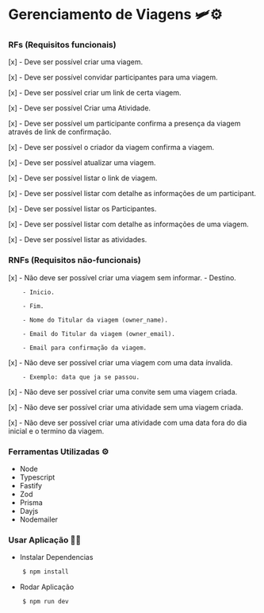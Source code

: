 # Gerenciamento de Viagens 🛩️⚙️

### RFs (Requisitos funcionais)

[x] - Deve ser possível criar uma viagem.

[x] - Deve ser possível convidar participantes para uma viagem.

[x] - Deve ser possível criar um link de certa viagem.

[x] - Deve ser possível Criar uma Atividade.

[x] - Deve ser possível um participante confirma a presença da viagem através de link de confirmação.

[x] - Deve ser possível o criador da viagem confirma a viagem.

[x] - Deve ser possível atualizar uma viagem.

[x] - Deve ser possível listar o link de viagem.

[x] - Deve ser possível listar com detalhe as informações de um participant.

[x] - Deve ser possível listar os Participantes.

[x] - Deve ser possível listar com detalhe as informações de uma viagem.

[x] - Deve ser possível listar as atividades.

### RNFs (Requisitos não-funcionais)

[x] - Não deve ser possível criar uma viagem sem informar. 
        - Destino.

        - Inicio.

        - Fim.

        - Nome do Titular da viagem (owner_name).

        - Email do Titular da viagem (owner_email).

        - Email para confirmação da viagem.

[x] - Não deve ser possível criar uma viagem com uma data ínvalida.

        - Exemplo: data que ja se passou.

[x] - Não deve ser possível criar uma convite sem uma viagem criada.

[x] - Não deve ser possível criar uma atividade sem uma viagem criada.

[x] - Não deve ser possível criar uma atividade com uma data fora do dia inicial e o termino da viagem.


### Ferramentas Utilizadas ⚙️

- Node
- Typescript
- Fastify
- Zod
- Prisma
- Dayjs
- Nodemailer

### Usar Aplicação 🚀🔥

- Instalar Dependencias

````bash
    $ npm install
````

- Rodar Aplicação

````bash
    $ npm run dev
````
